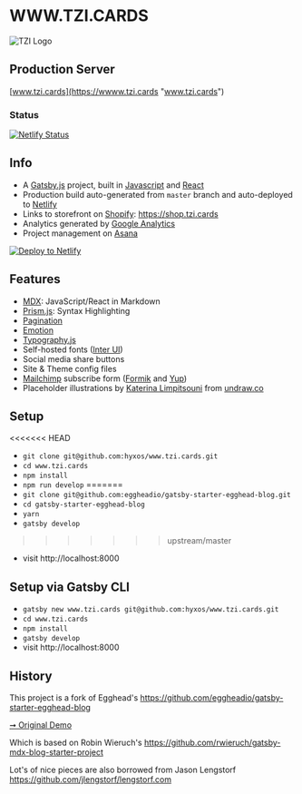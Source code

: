 # WWW.TZI.CARDS

![TZI Logo](https://www.tzi.cards/favicon.ico)

## Production Server

[www.tzi.cards](https://wwww.tzi.cards "www.tzi.cards")

### Status
[![Netlify Status](https://api.netlify.com/api/v1/badges/58d0c789-6b48-4b7f-be25-944ff0494f75/deploy-status)](https://app.netlify.com/sites/eloquent-wing-336603/deploys)

## Info

- A [Gatsby.js](https://www.gatsbyjs.org/) project, built in [Javascript](https://javascript.info/ "Javascript") and [React](https://reactjs.org/ "React")
 - Production build auto-generated from `master` branch and auto-deployed to [Netlify](https://netlify.com "Netlify")
 - Links to storefront on [Shopify](https://shopify.com): https://shop.tzi.cards
 - Analytics generated by [Google Analytics](https://analytics.google.com "Google Analytics")
 - Project management on [Asana](https://app.asana.com "Asana")

[![Deploy to Netlify](https://www.netlify.com/img/deploy/button.svg)](https://app.netlify.com/start/deploy?repository=https://github.com/eggheadio/gatsby-starter-egghead-blog)

## Features

- [MDX](https://github.com/mdx-js/mdx): JavaScript/React in Markdown
- [Prism.js](https://prismjs.com/ "Prism.js"): Syntax Highlighting
- [Pagination](https://pagination.js.org/ "Pagination")
- [Emotion](https://emotion.sh/docs/introduction "Emotion")
- [Typography.js](https://kyleamathews.github.io/typography.js/ "Typography.js")
- Self-hosted fonts ([Inter UI](https://rsms.me/inter/))
- Social media share buttons
- Site & Theme config files
- [Mailchimp](https://mailchimp.com/ "Mailchimp") subscribe form ([Formik](https://jaredpalmer.com/formik/ "Formik") and [Yup](https://github.com/jquense/yup "Yup"))
- Placeholder illustrations by [Katerina Limpitsouni](https://twitter.com/ninalimpi) from [undraw.co](https://undraw.co/)

## Setup

<<<<<<< HEAD
- `git clone git@github.com:hyxos/www.tzi.cards.git`
- `cd www.tzi.cards`
- `npm install`
- `npm run develop`
=======
- `git clone git@github.com:eggheadio/gatsby-starter-egghead-blog.git`
- `cd gatsby-starter-egghead-blog`
- `yarn`
- `gatsby develop`
>>>>>>> upstream/master
- visit http://localhost:8000

## Setup via Gatsby CLI

- `gatsby new www.tzi.cards git@github.com:hyxos/www.tzi.cards.git`
- `cd www.tzi.cards`
- `npm install`
- `gatsby develop`
- visit http://localhost:8000

## History

This project is a fork of Egghead's https://github.com/eggheadio/gatsby-starter-egghead-blog

[➞ Original Demo](https://egghead-gatsby-starter.netlify.com/)

Which is based on Robin Wieruch's https://github.com/rwieruch/gatsby-mdx-blog-starter-project

Lot's of nice pieces are also borrowed from Jason Lengstorf https://github.com/jlengstorf/lengstorf.com

